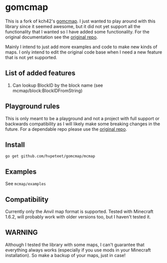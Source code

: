# gomcmap

This is a fork of kch42's [gomcmap](https://github.com/kch42/gomcmap). I just wanted to play around with this library since it seemed awesome, but it did not yet support all the functionality that I wanted so I have added some functionality. For the original documentation see the [original repo](https://github.com/kch42/gomcmap).

Mainly I intend to just add more examples and code to make new kinds of maps. I only intend to edit the original code base when I need a new feature that is not yet supported.

## List of added features

1. Can lookup BlockID by the block name (see mcmap/block:BlockIDFromString)

## Playground rules

This is only meant to be a playground and not a project with full support or backwards compatibility as I will likely make some breaking changes in the future. For a dependable repo please use the [original repo](https://github.com/kch42/gomcmap).

## Install

	go get github.com/hvpeteet/gomcmap/mcmap

## Examples

See `mcmap/examples`

## Compatibility

Currently only the Anvil map format is supported. Tested with Minecraft 1.6.2, will probably work with older versions too, but I haven't tested it.

## WARNING

Although I tested the library with some maps, I can't guarantee that everything always works (especially if you use mods in your Minecraft installation). So make a backup of your maps, just in case!
